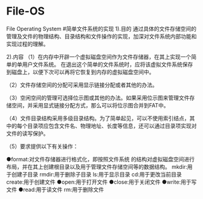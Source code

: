 # File-OS
File Operating System
#简单文件系统的实现
1).目的
通过具体的文件存储空间的管理及文件的物理结构、目录结构和文件操作的实现，加深对文件系统内部功能和实现过程的理解。

2).内容
（1）在内存中开辟一个虚拟磁盘空间作为文件存储器，在其上实现一个简单的单用户文件系统。
在退出这个简单的文件系统时，应将该虚拟文件系统保存到磁盘上，以便下次可以再将它恢复到内存的虚拟磁盘空间中。

（2）文件存储空间的分配可采用显示链接分配或者其他的办法。

（3）空闲空间的管理可选择位示图或其他的办法。如果采用位示图来管理文件存储空间，并采用显式链接分配方式，那么可以将位示图合并到FAT中。

（4）文件目录结构采用多级目录结构。为了简单起见，可以不使用索引结点，其中的每个目录项应包含文件名、物理地址、长度等信息，还可以通过目录项实现对文件的读写保护。

（5）要求提供以下有关操作：

●format:对文件存储器进行格式化，即按照文件系统	的结构对虚拟磁盘空间进行布局，并在其上创建根目录以及用于管理文件存储空间等的数据结构。
mkdir:用于创建子目录
rmdir:用于删除子目录
ls:用于显示目录
cd:用于更改当前目录
create:用于创建文件
●open:用于打开文件
●close:用于关闭文件
●write:用于写文件
●read:用于读文件
rm:用于删除文件

